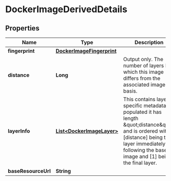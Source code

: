 
# DockerImageDerivedDetails

## Properties
Name | Type | Description | Notes
------------ | ------------- | ------------- | -------------
**fingerprint** | [**DockerImageFingerprint**](DockerImageFingerprint.md) |  |  [optional]
**distance** | **Long** | Output only. The number of layers by which this image differs from the associated image basis. |  [optional]
**layerInfo** | [**List&lt;DockerImageLayer&gt;**](DockerImageLayer.md) | This contains layer-specific metadata, if populated it has length \&quot;distance\&quot; and is ordered with [distance] being the layer immediately following the base image and [1] being the final layer. |  [optional]
**baseResourceUrl** | **String** |  |  [optional]



